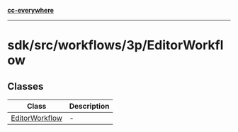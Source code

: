 [**cc-everywhere**](../../../../../index.md)

***

# sdk/src/workflows/3p/EditorWorkflow

## Classes

| Class | Description |
| ------ | ------ |
| [EditorWorkflow](classes/editor-workflow.md) | - |
